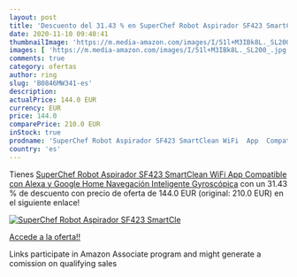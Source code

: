 ```yaml
---
layout: post
title: 'Descuento del 31.43 % en SuperChef Robot Aspirador SF423 SmartCle'
date: 2020-11-10 09:40:41
thumbnailImage: 'https://m.media-amazon.com/images/I/51l+M3IBk8L._SL200_.jpg'
images: [ 'https://m.media-amazon.com/images/I/51l+M3IBk8L._SL200_.jpg' ]
comments: true
category: ofertas
author: ring
slug: 'B0846MW341-es'
description:
actualPrice: 144.0 EUR
currency: EUR
price: 144.0
comparePrice: 210.0 EUR
inStock: true
prodname: 'SuperChef Robot Aspirador SF423 SmartClean WiFi  App  Compatible con Alexa y Google Home  Navegación Inteligente Gyroscópica'
country: 'es'
---
```


Tienes [SuperChef Robot Aspirador SF423 SmartClean WiFi  App  Compatible con Alexa y Google Home  Navegación Inteligente Gyroscópica](https://www.amazon.es/dp/B0846MW341/?tag=tolees-21) con un 31.43 % de descuento con precio de oferta de 144.0 EUR (original: 210.0 EUR) en el siguiente enlace!

[![SuperChef Robot Aspirador SF423 SmartCle](https://m.media-amazon.com/images/I/51l+M3IBk8L._SL200_.jpg)](https://www.amazon.es/dp/B0846MW341/?tag=tolees-21)

[Accede a la oferta!!](https://www.amazon.es/dp/B0846MW341/?tag=tolees-21)

Links participate in Amazon Associate program and might generate a comission on qualifying sales


